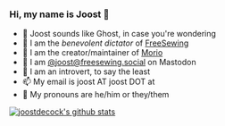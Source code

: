 ### Hi, my name is Joost 👋

- 👻 Joost sounds like Ghost, in case you're wondering
- 🧵 I am the _benevolent dictator_ of [FreeSewing](https://freesewing.org/)
- 🔧 I am the creator/maintainer of [Morio](https://morio.it/)
- 🐘 I am [@joost@freesewing.social](https://freesewing.social/@joost) on Mastodon
- 🙊 I am an introvert, to say the least
- 📫 My email is joost AT joost DOT at
- 🦈 My pronouns are he/him or they/them

[![joostdecock's github stats](https://github-readme-stats.vercel.app/api?username=joostdecock)](https://github.com/anuraghazra/github-readme-stats)
